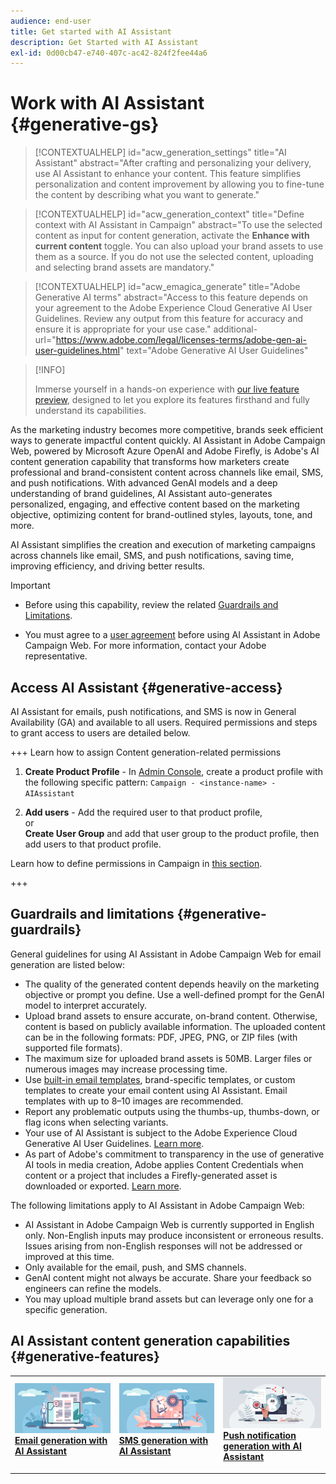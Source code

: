 ```yaml
---
audience: end-user
title: Get started with AI Assistant
description: Get Started with AI Assistant
exl-id: 0d00cb47-e740-407c-ac42-824f2fee44a6
---
```

# Work with AI Assistant {#generative-gs}

>[!CONTEXTUALHELP]
>id="acw_generation_settings"
>title="AI Assistant"
>abstract="After crafting and personalizing your delivery, use AI Assistant to enhance your content. This feature simplifies personalization and content improvement by allowing you to fine-tune the content by describing what you want to generate."

>[!CONTEXTUALHELP]
>id="acw_generation_context"
>title="Define context with AI Assistant in Campaign"
>abstract="To use the selected content as input for content generation, activate the **Enhance with current content** toggle. You can also upload your brand assets to use them as a source. If you do not use the selected content, uploading and selecting brand assets are mandatory."

>[!CONTEXTUALHELP]
>id="acw_emagica_generate"
>title="Adobe Generative AI terms"
>abstract="Access to this feature depends on your agreement to the Adobe Experience Cloud Generative AI User Guidelines. Review any output from this feature for accuracy and ensure it is appropriate for your use case."
>additional-url="https://www.adobe.com/legal/licenses-terms/adobe-gen-ai-user-guidelines.html" text="Adobe Generative AI User Guidelines"

>[!INFO]
>
>Immerse yourself in a hands-on experience with [our live feature preview](https://experienceleague.adobe.com/en/apps/journey-optimizer/ai-assistant-content-accelerator), designed to let you explore its features firsthand and fully understand its capabilities.

As the marketing industry becomes more competitive, brands seek efficient ways to generate impactful content quickly. AI Assistant in Adobe Campaign Web, powered by Microsoft Azure OpenAI and Adobe Firefly, is Adobe's AI content generation capability that transforms how marketers create professional and brand-consistent content across channels like email, SMS, and push notifications. With advanced GenAI models and a deep understanding of brand guidelines, AI Assistant auto-generates personalized, engaging, and effective content based on the marketing objective, optimizing content for brand-outlined styles, layouts, tone, and more.

AI Assistant simplifies the creation and execution of marketing campaigns across channels like email, SMS, and push notifications, saving time, improving efficiency, and driving better results.

>[!IMPORTANT]
>
>* Before using this capability, review the related [Guardrails and Limitations](#generative-guardrails).
>
>* You must agree to a [user agreement](https://www.adobe.com/legal/licenses-terms/adobe-dx-gen-ai-user-guidelines.html) before using AI Assistant in Adobe Campaign Web. For more information, contact your Adobe representative.

## Access AI Assistant {#generative-access}

AI Assistant for emails, push notifications, and SMS is now in General Availability (GA) and available to all users. Required permissions and steps to grant access to users are detailed below.

+++ Learn how to assign Content generation-related permissions

1. **Create Product Profile** - In [Admin Console](https://stage.adminconsole.adobe.com/), create a product profile with the following specific pattern: 
    `Campaign - <instance-name> - AIAssistant`

1. **Add users** - Add the required user to that product profile,  
    or  
    **Create User Group** and add that user group to the product profile, then add users to that product profile.

Learn how to define permissions in Campaign in [this section](../get-started/permissions.md).

+++

## Guardrails and limitations {#generative-guardrails}

General guidelines for using AI Assistant in Adobe Campaign Web for email generation are listed below:

* The quality of the generated content depends heavily on the marketing objective or prompt you define. Use a well-defined prompt for the GenAI model to interpret accurately.  
* Upload brand assets to ensure accurate, on-brand content. Otherwise, content is based on publicly available information. The uploaded content can be in the following formats: PDF, JPEG, PNG, or ZIP files (with supported file formats).  
* The maximum size for uploaded brand assets is 50MB. Larger files or numerous images may increase processing time.  
* Use [built-in email templates](../email/create-email-templates.md), brand-specific templates, or custom templates to create your email content using AI Assistant. Email templates with up to 8–10 images are recommended.  
* Report any problematic outputs using the thumbs-up, thumbs-down, or flag icons when selecting variants.  
* Your use of AI Assistant is subject to the Adobe Experience Cloud Generative AI User Guidelines. [Learn more](https://www.adobe.com/legal/licenses-terms/adobe-dx-gen-ai-user-guidelines.html).  
* As part of Adobe's commitment to transparency in the use of generative AI tools in media creation, Adobe applies Content Credentials when content or a project that includes a Firefly-generated asset is downloaded or exported. [Learn more](https://helpx.adobe.com/firefly/using/content-credentials.html).  

The following limitations apply to AI Assistant in Adobe Campaign Web:

* AI Assistant in Adobe Campaign Web is currently supported in English only. Non-English inputs may produce inconsistent or erroneous results. Issues arising from non-English responses will not be addressed or improved at this time.  
* Only available for the email, push, and SMS channels.  
* GenAI content might not always be accurate. Share your feedback so engineers can refine the models.  
* You may upload multiple brand assets but can leverage only one for a specific generation.  

## AI Assistant content generation capabilities {#generative-features}

<table style="table-layout:fixed"><tr style="border: 0;">
<td>
<a href="generative-content.md">
<img alt="[Email generation with AI Assistant]" src="assets/do-not-localize/text-genai.jpeg">
</a>
<div>
<a href="generative-content.md"><strong>Email generation with AI Assistant</strong></a>
</div>
<p>
</td>
<td>
<a href="generative-sms.md">
<img alt="[SMS generation with AI Assistant]" src="assets/do-not-localize/image-genai.jpeg">
</a>
<div><a href="generative-sms.md"><strong>SMS generation with AI Assistant</strong>
</div>
<p>
</td>
<td>
<a href="generative-push.md">
<img alt="[Push notification generation with AI Assistant]" src="assets/do-not-localize/email-genai.jpeg">
</a>
<div>
<a href="generative-push.md"><strong>Push notification generation with AI Assistant</strong></a>
</div>
<p></td>
</tr></table>